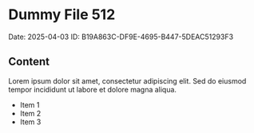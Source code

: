 # Dummy File 512

Date: 2025-04-03
ID: B19A863C-DF9E-4695-B447-5DEAC51293F3

## Content

Lorem ipsum dolor sit amet, consectetur adipiscing elit.
Sed do eiusmod tempor incididunt ut labore et dolore magna aliqua.

* Item 1
* Item 2
* Item 3

